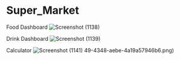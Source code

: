 # Super_Market

Food Dashboard
![Screenshot (1138)](https://user-images.githubusercontent.com/87766409/174477323-c79f490a-ade2-4b73-bdde-8ccf307210d5.png)

Drink Dashboard
![Screenshot (1139)](https://user-images.githubusercontent.com/87766409/174477358-3b0ec6b1-f717-48c7-a2e7-1f3e1e851b82.png)

Calculator
![Screenshot (1141)](https://user-images.githubusercontent.com/87766409/174477384-26895ab7-3eb5-49b7-83b7-9a0e5ecb21a5.png)
49-4348-aebe-4a19a57946b6.png)

